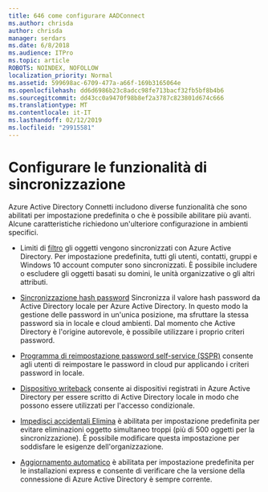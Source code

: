 ```yaml
---
title: 646 come configurare AADConnect
ms.author: chrisda
author: chrisda
manager: serdars
ms.date: 6/8/2018
ms.audience: ITPro
ms.topic: article
ROBOTS: NOINDEX, NOFOLLOW
localization_priority: Normal
ms.assetid: 599698ac-6709-477a-a66f-169b3165064e
ms.openlocfilehash: dd6d6986b23c8adcc98fe713bacf32fb5bf8b4b6
ms.sourcegitcommit: dd43cc0a9470f98b8ef2a3787c823801d674c666
ms.translationtype: MT
ms.contentlocale: it-IT
ms.lasthandoff: 02/12/2019
ms.locfileid: "29915581"
---
```

# <a name="configure-sync-features"></a>Configurare le funzionalità di sincronizzazione

Azure Active Directory Connetti includono diverse funzionalità che sono abilitati per impostazione predefinita o che è possibile abilitare più avanti. Alcune caratteristiche richiedono un'ulteriore configurazione in ambienti specifici.
  
- Limiti di [filtro](https://docs.microsoft.com/azure/active-directory/connect/active-directory-aadconnectsync-configure-filtering) gli oggetti vengono sincronizzati con Azure Active Directory. Per impostazione predefinita, tutti gli utenti, contatti, gruppi e Windows 10 account computer sono sincronizzati. È possibile includere o escludere gli oggetti basati su domini, le unità organizzative o gli altri attributi. 
    
- [Sincronizzazione hash password](https://docs.microsoft.com/azure/active-directory/connect/active-directory-aadconnectsync-implement-password-hash-synchronization) Sincronizza il valore hash password da Active Directory locale per Azure Active Directory. In questo modo la gestione delle password in un'unica posizione, ma sfruttare la stessa password sia in locale e cloud ambienti. Dal momento che Active Directory è l'origine autorevole, è possibile utilizzare i proprio criteri password. 
    
- [Programma di reimpostazione password self-service (SSPR)](https://docs.microsoft.com/azure/active-directory/authentication/quickstart-sspr) consente agli utenti di reimpostare le password in cloud pur applicando i criteri password in locale. 
    
- [Dispositivo writeback](https://docs.microsoft.com/azure/active-directory/connect/active-directory-aadconnect-feature-device-writeback) consente ai dispositivi registrati in Azure Active Directory per essere scritto di Active Directory locale in modo che possono essere utilizzati per l'accesso condizionale. 
    
- [Impedisci accidentali Elimina](https://docs.microsoft.com/azure/active-directory/connect/active-directory-aadconnectsync-feature-prevent-accidental-deletes) è abilitata per impostazione predefinita per evitare eliminazioni oggetto simultaneo troppi (più di 500 oggetti per la sincronizzazione). È possibile modificare questa impostazione per soddisfare le esigenze dell'organizzazione. 
    
- [Aggiornamento automatico](https://docs.microsoft.com/azure/active-directory/connect/active-directory-aadconnect-feature-automatic-upgrade) è abilitata per impostazione predefinita per le installazioni express e consente di verificare che la versione della connessione di Azure Active Directory è sempre corrente. 
    

